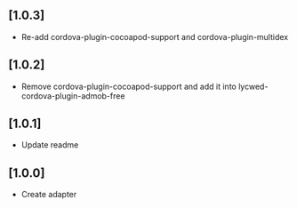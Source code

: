 ## [1.0.3]
- Re-add cordova-plugin-cocoapod-support and cordova-plugin-multidex

## [1.0.2]
- Remove cordova-plugin-cocoapod-support and add it into lycwed-cordova-plugin-admob-free

## [1.0.1]
- Update readme

## [1.0.0]
- Create adapter